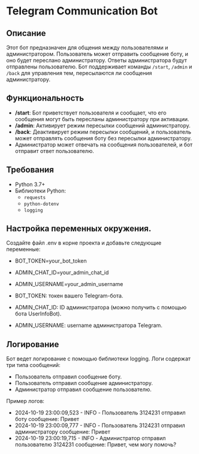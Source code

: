 # Telegram Communication Bot

## Описание
Этот бот предназначен для общения между пользователями и администратором. Пользователь может отправить сообщение боту, и оно будет переслано администратору. Ответы администратора будут отправлены пользователю. Бот поддерживает команды `/start`, `/admin` и `/back` для управления тем, пересылаются ли сообщения администратору.

## Функциональность
- **/start**: Бот приветствует пользователя и сообщает, что его сообщения могут быть пересланы администратору при активации.
- **/admin**: Активирует режим пересылки сообщений администратору.
- **/back**: Деактивирует режим пересылки сообщений, и пользователь может отправлять сообщения боту без пересылки администратору.
- Администратор может отвечать на сообщения пользователей, и бот отправит ответ пользователю.

## Требования
- Python 3.7+
- Библиотеки Python:
  - `requests`
  - `python-dotenv`
  - `logging`

## Настройка переменных окружения.
Создайте файл .env в корне проекта и добавьте следующие переменные:

- BOT_TOKEN=your_bot_token
- ADMIN_CHAT_ID=your_admin_chat_id
- ADMIN_USERNAME=your_admin_username

- BOT_TOKEN: токен вашего Telegram-бота.
- ADMIN_CHAT_ID: ID администратора (можно получить с помощью бота UserInfoBot).
- ADMIN_USERNAME: username администратора Telegram.

## Логирование
Бот ведет логирование с помощью библиотеки logging. Логи содержат три типа сообщений:

- Пользователь отправил сообщение боту.
- Пользователь отправил сообщение администратору.
- Администратор отправил сообщение пользователю.

Пример логов:
- 2024-10-19 23:00:09,523 - INFO - Пользователь 3124231 отправил боту сообщение: Привет
- 2024-10-19 23:00:09,777 - INFO - Пользователь 3124231 отправил администратору сообщение: Привет
- 2024-10-19 23:00:19,715 - INFO - Администратор отправил пользователю 3124231 сообщение: Привет, чем могу помочь?
